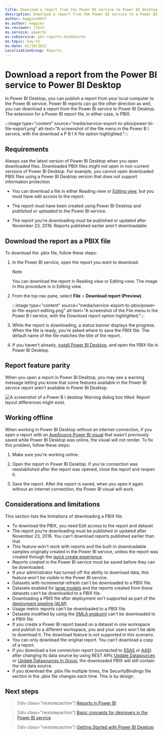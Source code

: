 ```yaml
---
title: Download a report from the Power BI service to Power BI Desktop
description: Download a report from the Power BI service to a Power BI Desktop file
author: maggiesMSFT
ms.author: maggies
ms.reviewer: jterh
ms.service: powerbi
ms.subservice: pbi-reports-dashboards
ms.topic: how-to
ms.date: 01/19/2022
LocalizationGroup: Reports
---
```

# Download a report from the Power BI service to Power BI Desktop

In Power BI Desktop, you can publish a report from your local computer to the Power BI service. Power BI reports can go the other direction as well, you can download a report from the Power BI service to Power BI Desktop. The extension for a Power BI report file, in either case, is PBIX.

:::image type="content" source="media/service-export-to-pbix/power-bi-file-export.png" alt-text="A screenshot of the file menu in the Power B I service, with the download a P B I X file option highlighted.":::

## Requirements

Always use the latest version of Power BI Desktop when you open downloaded files. Downloaded PBIX files might not open in non-current versions of Power BI Desktop. For example, you cannot open downloaded PBIX files using a Power BI Desktop version that does not support information protection.

* You can download a file in either Reading view or [Editing view](./service-interact-with-a-report-in-editing-view.md), but you must have edit access to the report.

* The report must have been created using Power BI Desktop and *published* or *uploaded* to the Power BI service.

* The report you're downloading must be published or updated after November 23, 2016. Reports published earlier aren't downloadable.

## Download the report as a PBIX file

To download the .pbix file, follow these steps:

1. In the Power BI service, open the report you want to download. 

    >[!NOTE]
    >You can download the report in Reading view or Editing view. The image in this procedure is in Editing view.

2. From the top nav pane, select **File** > **Download report (Preview)**.

   :::image type="content" source="media/service-export-to-pbix/power-bi-file-export-editing.png" alt-text="A screenshot of the File menu in the Power B I service, with the Download report option highlighted.":::

3. While the report is downloading, a status banner displays the progress. When the file is ready, you're asked where to save the PBIX file. The default name of the file matches the title of the report.

4. If you haven't already, [install Power BI Desktop](../fundamentals/desktop-get-the-desktop.md), and open the PBIX file in Power BI Desktop.

## Report feature parity

When you open a report in Power BI Desktop, you may see a warning message letting you know that some features available in the Power BI service report aren't available in Power BI Desktop.

![A screenshot of a Power B I desktop Warning dialog box titled: Report layout differences might exist.](media/service-export-to-pbix/power-bi-export-to-pbix_2.png)

## Working offline

When working in Power BI Desktop without an internet connection, if you open a report with an [AppSource Power BI visual](./../developer/visuals/power-bi-custom-visuals.md#appsource-power-bi-visuals) that wasn't previously saved while Power BI Desktop was online, the visual will not render. To fix this problem, follow these steps:

1. Make sure you're working online.

2. Open the report in Power BI Desktop. If you're connection was reestablished after the report was opened, close the report and reopen it.

3. Save the report. After the report is saved, when you open it again without an internet connection, the Power BI visual will work.

## Considerations and limitations

This section lists the limitations of downloading a PBIX file.

* To download the PBIX, you need Edit access to the report and dataset.
* The report you're downloading must be published or updated after November 23, 2016. You can't download reports published earlier than that.
* This feature won't work with reports and the built-in downloadable samples originally created in the Power BI service, unless the report was created through the [quick create experience](./service-quick-create-report.md).
* Reports created in the Power BI service must be saved before they can be downloaded.
* If your administrator has turned off the ability to download data, this feature won't be visible in the Power BI service.
* Datasets with incremental refresh can't be downloaded to a PBIX file.
* Datasets enabled for [large models](../admin/service-premium-large-models.md) and the reports created from these datasets can't be downloaded to a PBIX file.
* Downloading a PBIX file after deployment isn't supported as part of the [deployment pipeline (ALM)](./deployment-pipelines-process.md#considerations-and-limitations).
* Usage metric reports can't be downloaded to a PBIX file.
* Datasets modified by using the [XMLA endpoint](../admin/service-premium-connect-tools.md) can't be downloaded to a PBIX file.
* If you create a Power BI report based on a dataset in one workspace and publish to a different workspace, you and your users won't be able to download it. The download feature is not supported in this scenario.
* You can only download the original report. You can't download a copy of a report.
* If you download a live connection report (connected to [SSAS](../connect-data/desktop-analysis-services-tabular-data.md) or [AAS](/azure/analysis-services/analysis-services-connect-pbi)) after changing its data source by using REST APIs [Update Datasources](/rest/api/power-bi/datasets/update-datasources) or [Update Datasources In Group](/rest/api/power-bi/datasets/update-datasources-in-group), the downloaded PBIX will still contain the old data source.
* If you download the .pbix file multiple times, the SecurityBindings file section in the .pbix file changes each time. This is by design.

## Next steps

> [!div class="nextstepaction"]
> [Reports in Power BI](../consumer/end-user-reports.md)

> [!div class="nextstepaction"]
> [Basic concepts for designers in the Power BI service](../fundamentals/service-basic-concepts.md)

> [!div class="nextstepaction"]
> [Getting Started with Power BI Desktop](../fundamentals/desktop-getting-started.md)
